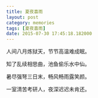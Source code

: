 ```yaml
---
title: 夏夜喜雨
layout: post
category: memories
tags: [夏夜喜雨]
date: 2015-07-30 17:45:18.182000
---
```



人间八月炼狱天，节节高温难成眠。  

知了乱续相思曲，池鱼偷乐水中仙。  

暑尽强弩三日末，畅风畅雨露笑颜。  

一室清苦考研人，夜深迟迟未肯还。  


